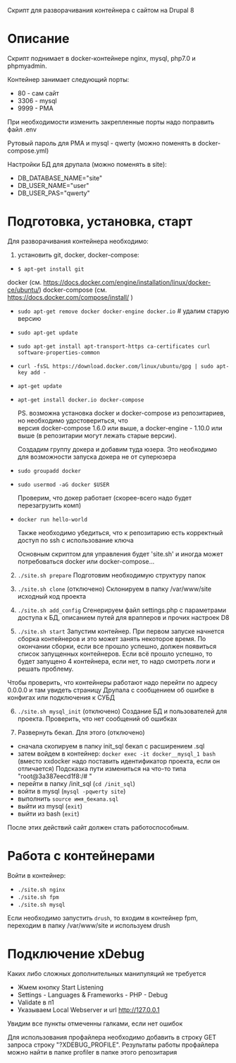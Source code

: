 Скрипт для разворачивания контейнера с сайтом на Drupal 8 

Описание
========

Скрипт поднимает в docker-контейнере nginx, mysql, php7.0 и phpmyadmin. 

Контейнер занимает следующий порты:
*   80 - сам сайт
* 3306 - mysql
* 9999 - PMA

При необходимости изменить закрепленные порты надо поправить файл .env

Рутовый пароль для PMA и mysql - qwerty (можно поменять в docker-compose.yml)

Настройки БД для друпала (можно поменять в site):
* DB_DATABASE_NAME="site"
* DB_USER_NAME="user"
* DB_USER_PAS="qwerty"


Подготовка, установка, старт
============================

Для разворачивания контейнера необходимо:

1) установить git, docker, docker-compose:
-  `$ apt-get install git`
  
  docker (см. https://docs.docker.com/engine/installation/linux/docker-ce/ubuntu/)
  docker-compose  (см. https://docs.docker.com/compose/install/ )

  

- `sudo apt-get remove docker docker-engine docker.io` # удалим старую версию
- `sudo apt-get update`
- `sudo apt-get install apt-transport-https ca-certificates curl software-properties-common`
- `curl -fsSL https://download.docker.com/linux/ubuntu/gpg | sudo apt-key add -`
- `apt-get update`
- `apt-get install docker.io docker-compose`

  PS. возможна установка docker и docker-compose из репозитариев, но необходимо удостовериться, что  
  версия docker-compose 1.6.0 или выше, а docker-engine - 1.10.0 или выше (в репозитарии могут лежать
  старые версии).

  Создадим группу докера и добавим туда юзера. Это 
  необходимо для возможности запуска докера не от суперюзера
    
- `sudo groupadd docker`
- `sudo usermod -aG docker $USER`
    
  Проверим, что докер работает (скорее-всего надо будет перезагрузить комп)
            
- `docker run hello-world`


  
  Также необходимо убедиться, что к репозитарию есть корректный доступ по ssh с использование ключа


  
  Основным скриптом для управления будет 'site.sh' и иногда может потребоваться docker или docker-compose...

2) `./site.sh prepare`
    Подготовим необходимую структуру папок
    
3) `./site.sh clone` (отключено)
    Склонируем в папку /var/www/site исходный код проекта 
    
4) `./site.sh add_config`
    Сгенерируем файл settings.php с параметрами доступа к БД, описанием путей для врапперов и прочих настроек D8
    
5) `./site.sh start`
  Запустим контейнер. При первом запуске начнется сборка контейнеров и это может занять некоторое время.
  По окончании сборки, если все прошло успешно, должен появиться список запущенных контейнеров. Если всё прошло 
  успешно, то будет запущено 4 контейнера, если нет, то надо смотреть логи и решать проблему.
  
  Чтобы проверить, что контейнеры работают надо перейти по адресу 0.0.0.0 и там увидеть страницу Друпала
  с сообщением об ошибке в конфигах или подключения к СУБД
  
6) `./site.sh mysql_init` (отключено)
  Создание БД и пользователей для проекта. Проверить, что нет сообщений об ошибках
  
7)  Развернуть бекап. Для этого (отключено) 
  - сначала скопируем в папку init_sql бекап с расширением .sql 
  - затем войдем в контейнер: `docker exec -it docker__mysql_1 bash` (вместо xxdocker надо поставить 
    идентификатор проекта, если он отличается) Подсказка пути измениться на что-то типа "root@3a387eecd1f8:/# " 
  - перейти в папку /init_sql (`cd /init_sql`)
  - войти в mysql (`mysql -pqwerty site`)
  - выполнить `source имя_бекапа.sql`
  - выйти из mysql (`exit`)
  - выйти из bash (`exit`)
  
После этих действий сайт должен стать работоспособным.


Работа с контейнерами
=====================

Войти в контейнер:
* `./site.sh nginx`
* `./site.sh fpm`
* `./site.sh mysql`

Если необходимо запустить `drush`, то входим в контейнер fpm, переходим в папку /var/www/site и используем drush 

Подключение xDebug
==================

Каких либо сложных дополнительных манипуляций не требуется
* Жмем кнопку Start Listening
* Settings - Languages & Frameworks - PHP - Debug
* Validate в п1
* Указываем Local Webserver и url http://127.0.0.1

Увидим все пункты отмеченны галками, если нет ошибок 

Для использования профайлера необходимо добавить в строку GET запроса строку "?XDEBUG_PROFILE". Результаты работы профайлера можно найти в папке profiler в папке этого репозитария